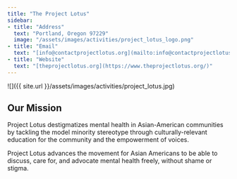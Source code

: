 ```yaml
---
title: "The Project Lotus"
sidebar:
- title: "Address"
  text: "Portland, Oregon 97229"
  image: "/assets/images/activities/project_lotus_logo.png"
- title: "Email"
  text: "[info@contactprojectlotus.org](mailto:info@contactprojectlotus.org)"
- title: "Website"
  text: "[theprojectlotus.org](https://www.theprojectlotus.org/)"
---
```


![]({{ site.url }}/assets/images/activities/project_lotus.jpg)


## Our Mission


Project Lotus destigmatizes mental health in Asian-American communities by tackling the model minority stereotype through culturally-relevant education for the community and the empowerment of voices.

Project Lotus advances the movement for Asian Americans to be able to discuss, care for, and advocate mental health freely, without shame or stigma.
